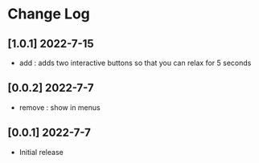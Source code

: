# Change Log

## [1.0.1] 2022-7-15

- add : adds two interactive buttons so that you can relax for 5 seconds

## [0.0.2] 2022-7-7

- remove : show in menus


## [0.0.1] 2022-7-7

- Initial release
